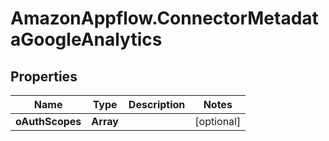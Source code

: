 # AmazonAppflow.ConnectorMetadataGoogleAnalytics

## Properties

Name | Type | Description | Notes
------------ | ------------- | ------------- | -------------
**oAuthScopes** | **Array** |  | [optional] 


